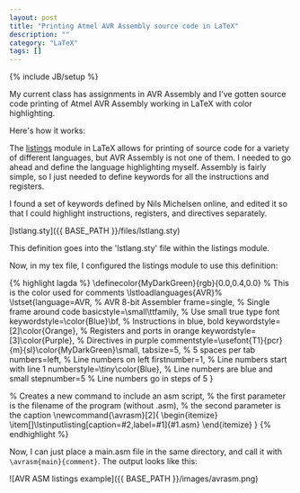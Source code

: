 ```yaml
---
layout: post
title: "Printing Atmel AVR Assembly source code in LaTeX"
description: ""
category: "LaTeX"
tags: []
---
```

{% include JB/setup %}

My current class has assignments in AVR Assembly and I've gotten source code printing of Atmel AVR Assembly working in LaTeX with color highlighting.

Here's how it works:

The [listings](https://en.wikibooks.org/wiki/LaTeX/Source_Code_Listings) module in LaTeX allows for printing of source code for a variety of different languages, but AVR Assembly is not one of them. I needed to go ahead and define the language highlighting myself. Assembly is fairly simple, so I just needed to define keywords for all the instructions and registers.

I found a set of keywords defined by Nils Michelsen online, and edited it so that I could highlight instructions, registers, and directives separately.

[lstlang.sty]({{ BASE_PATH }}/files/lstlang.sty)

This definition goes into the 'lstlang.sty' file within the listings module.

Now, in my tex file, I configured the listings module to use this definition:

{% highlight lagda %}
\definecolor{MyDarkGreen}{rgb}{0.0,0.4,0.0} % This is the color used for comments
\lstloadlanguages{AVR}%
\lstset{language=AVR, % AVR 8-bit Assembler
        frame=single, % Single frame around code
        basicstyle=\small\ttfamily, % Use small true type font
        keywordstyle=\color{Blue}\bf, % Instructions in blue, bold
        keywordstyle=[2]\color{Orange}, % Registers and ports in orange
        keywordstyle=[3]\color{Purple}, % Directives in purple
        commentstyle=\usefont{T1}{pcr}{m}{sl}\color{MyDarkGreen}\small,
        tabsize=5, % 5 spaces per tab
        numbers=left, % Line numbers on left
        firstnumber=1, % Line numbers start with line 1
        numberstyle=\tiny\color{Blue}, % Line numbers are blue and small
        stepnumber=5 % Line numbers go in steps of 5
        }

% Creates a new command to include an asm script,
% the first parameter is the filename of the program (without .asm),
% the second parameter is the caption
\newcommand{\avrasm}[2]{
\begin{itemize}
\item[]\lstinputlisting[caption=#2,label=#1]{#1.asm}
\end{itemize}
}
{% endhighlight %}

Now, I can just place a main.asm file in the same directory, and call it with `\avrasm{main}{comment}`. The output looks like this:

![AVR ASM listings example]({{ BASE_PATH }}/images/avrasm.png)

